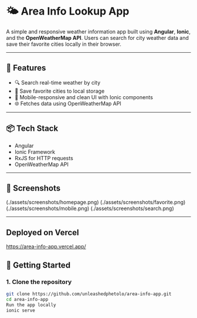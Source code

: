 # 🌤️ Area Info Lookup App

A simple and responsive weather information app built using **Angular**, **Ionic**, and the **OpenWeatherMap API**. Users can search for city weather data and save their favorite cities locally in their browser.

---

## 🚀 Features

- 🔍 Search real-time weather by city
- 💾 Save favorite cities to local storage
- 📱 Mobile-responsive and clean UI with Ionic components
- 🌐 Fetches data using OpenWeatherMap API

---

## 📦 Tech Stack

- Angular
- Ionic Framework
- RxJS for HTTP requests
- OpenWeatherMap API

---

## 📸 Screenshots
(./assets/screenshots/homepage.png)
(./assets/screenshots/favorite.png)
(./assets/screenshots/mobile.png)
(./assets/screenshots/search.png)

---
## Deployed on Vercel
https://area-info-app.vercel.app/

## 🔧 Getting Started

### 1. Clone the repository

```bash
git clone https://github.com/unleashedphetolo/area-info-app.git
cd area-info-app
Run the app locally
ionic serve
